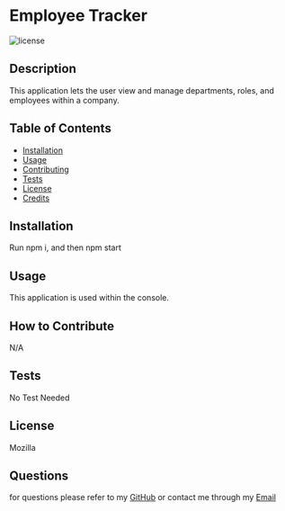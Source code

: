 # Employee Tracker

![license](https://img.shields.io/badge/license-Mozilla-blue.svg)

## Description

This application lets the user view and manage departments, roles, and employees within a company.

## Table of Contents

- [Installation](#installation)
- [Usage](#usage)
- [Contributing](#how-to-contribute)
- [Tests](#tests)
- [License](#license)
- [Credits](#credits)

## Installation

Run npm i, and then npm start

## Usage

This application is used within the console.

## How to Contribute

N/A

## Tests

No Test Needed

## License

Mozilla

## Questions

for questions please refer to my [GitHub](https://github.com/bunt88)
or contact me through my [Email](bunt88@gmail.com)

